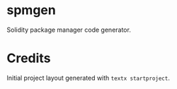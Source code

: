 # spmgen

Solidity package manager code generator.


# Credits

Initial project layout generated with `textx startproject`.